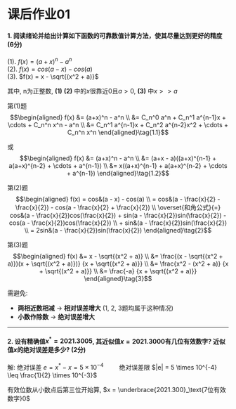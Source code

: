 # 课后作业01

#### 1. 阅读绪论并给出计算如下函数的可靠数值计算方法，使其尽量达到更好的精度 (6分)

(1). $f(x) = (a+x)^n - a^n$  
(2). $f(x) = cos(a - x) - cos(a)$  
(3). $f(x) = x - \sqrt{(x^2 + a)}$

其中, n为正整数, __(1)__ __(2)__ 中的$x$很靠近0且$a>0$, __(3)__ 中$x>>a$

第(1)题
$$\begin{aligned}
f(x) &= (a+x)^n - a^n \\
     &= C_n^0 a^n + C_n^1 a^{n-1}x + \cdots + C_n^n x^n - a^n \\
     &= C_n^1 a^{n-1}x + C_n^2 a^{n-2}x^2 + \cdots + C_n^n x^n
\end{aligned}\tag{1.1}$$

或
$$\begin{aligned}
f(x) &= (a+x)^n - a^n \\
     &= (a+x - a)((a+x)^{n-1} + a(a+x)^{n-2} + \cdots + a^{n-1}) \\
     &= x((a+x)^{n-1} + a(a+x)^{n-2} + \cdots + a^{n-1})
\end{aligned}\tag{1.2}$$

第(2)题
$$\begin{aligned}
f(x) = cos&(a - x) - cos(a) \\
     = cos&(a - \frac{x}{2} - \frac{x}{2})
     - cos(a - \frac{x}{2} + \frac{x}{2}) \\
     \overset{和角公式}{=} cos&(a - \frac{x}{2})cos(\frac{x}{2})
     + sin(a - \frac{x}{2})sin(\frac{x}{2})
     - cos(a - \frac{x}{2})cos(\frac{x}{2}) \\
     + sin&(a - \frac{x}{2})sin(\frac{x}{2}) \\
     = 2sin&(a - \frac{x}{2})sin(\frac{x}{2})
\end{aligned}\tag{2}$$

第(3)题
$$\begin{aligned}
f(x) &= x - \sqrt{(x^2 + a)} \\
     &= \frac{(x - \sqrt{(x^2 + a)})(x + \sqrt{(x^2 + a)})}
     {x + \sqrt{(x^2 + a)}} \\
     &= \frac{x^2 - (x^2 + a)}
     {x + \sqrt{(x^2 + a)}} \\
     &= \frac{-a}
     {x + \sqrt{(x^2 + a)}}
\end{aligned}\tag{3}$$

需避免:
* __两相近数相减__ -> __相对误差增大__ (1, 2, 3题均属于这种情况)
* __小数作除数__ -> __绝对误差增大__

---

#### 2. 设有精确值$x^*=2021.3005$, 其近似值$x=2021.3000$有几位有效数字? 近似值$x$的绝对误差是多少? (2分)

解: 绝对误差 $e = x^* - x = 5 \times 10^{-4}\qquad$
绝对误差限 $|e| = 5 \times 10^{-4} \leq \frac{1}{2} \times 10^{-3}$

有效位数从小数点后第三位开始算, $x = \underbrace{2021.300}_\text{7位有效数字}0$

